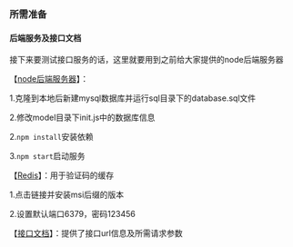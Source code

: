 ### 所需准备

#### 后端服务及接口文档

接下来要测试接口服务的话，这里就要用到之前给大家提供的node后端服务器

【[node后端服务器](https://github.com/Alan-222/Vue3_Ts_NodeJs_management_system_server)】：

1.克隆到本地后新建mysql数据库并运行sql目录下的database.sql文件

2.修改model目录下init.js中的数据库信息

2.`npm install`安装依赖

3.`npm start`启动服务

【[Redis](https://github.com/tporadowski/redis/releases)】：用于验证码的缓存

1.点击链接并安装msi后缀的版本

2.设置默认端口6379，密码123456

【[接口文档](https://github.com/Alan-222/Vue3_Ts_NodeJs_management_system_server/blob/master/vue_ts-server/vue3%2Bts%2BnodeJS%E5%90%8E%E5%8F%B0%E7%AE%A1%E7%90%86%E7%B3%BB%E7%BB%9F%E6%8E%A5%E5%8F%A3%E6%96%87%E6%A1%A3%EF%BC%88%E6%8E%A5%E5%8F%A3%E5%9C%B0%E5%9D%80%2B%E5%8F%82%E6%95%B0%EF%BC%89.md)】：提供了接口url信息及所需请求参数
